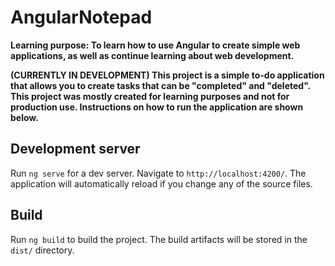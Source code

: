 # AngularNotepad

<b>Learning purpose: To learn how to use Angular to create simple web applications, as well as continue learning about web development.

(CURRENTLY IN DEVELOPMENT) This project is a simple to-do application that allows you to create tasks that can be "completed" and "deleted". This project was mostly created for learning purposes and not for production use. Instructions on how to run the application are shown below.</b>

## Development server

Run `ng serve` for a dev server. Navigate to `http://localhost:4200/`. The application will automatically reload if you change any of the source files.

## Build

Run `ng build` to build the project. The build artifacts will be stored in the `dist/` directory.
